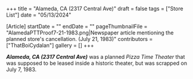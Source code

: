 +++
title = "Alameda, CA (2317 Central Ave)"
draft = false
tags = ["Store List"]
date = "05/13/2024"

[Article]
startDate = ""
endDate = ""
pageThumbnailFile = "AlamedaPTTProof7-21-1983.png|Newspaper article mentioning the planned store's cancellation. (July 21, 1983)"
contributors = ["ThatBoiCydalan"]
gallery = []
+++

<b><i>Alameda, CA (2317 Central Ave)</b></i> was a planned <i>Pizza Time Theater</i> that was supposed to be leased inside a historic theater, but was scrapped on July 7, 1983.